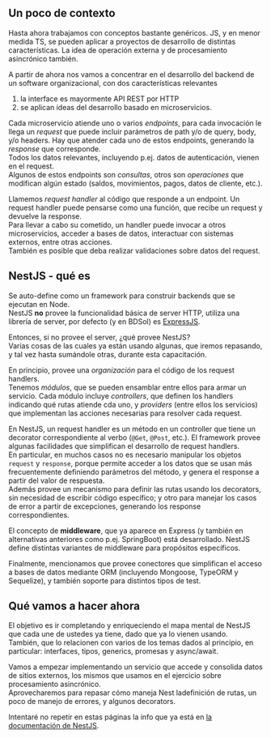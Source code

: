 ## Un poco de contexto
Hasta ahora trabajamos con conceptos bastante genéricos. JS, y en menor medida TS, se pueden aplicar a proyectos de desarrollo de distintas características. La idea de operación externa y de procesamiento asincrónico también.

A partir de ahora nos vamos a concentrar en el desarrollo del backend de un software organizacional, con dos características relevantes
1. la interface es mayormente API REST por HTTP
1. se aplican ideas del desarrollo basado en microservicios.

Cada microservicio atiende uno o varios _endpoints_, para cada invocación le llega un _request_ que puede incluir parámetros de path y/o de query, body, y/o headers. Hay que atender cada uno de estos endpoints, generando la _response_ que corresponde.  
Todos los datos relevantes, incluyendo p.ej. datos de autenticación, vienen en el request.  
Algunos de estos endpoints son _consultas_, otros son _operaciones_  que modifican algún estado (saldos, movimientos, pagos, datos de cliente, etc.).

Llamemos _request handler_ al código que responde a un endpoint. Un request handler puede pensarse como una función, que recibe un request y devuelve la response.  
Para llevar a cabo su cometido, un handler puede invocar a otros microservicios, acceder a bases de datos, interactuar con sistemas externos, entre otras acciones.  
También es posible que deba realizar validaciones sobre datos del request. 


## NestJS - qué es
Se auto-define como un framework para construir backends que se ejecutan en Node.  
NestJS **no** provee la funcionalidad básica de server HTTP, utiliza una librería de server, por defecto (y en BDSol) es [ExpressJS](https://expressjs.com/).

Entonces, si no provee el server, ¿qué provee NestJS?  
Varias cosas de las cuales ya están usando algunas, que iremos repasando, y tal vez hasta sumándole otras, durante esta capacitación.

En principio, provee una _organización_ para el código de los request handlers.  
Tenemos _módulos_, que se pueden ensamblar entre ellos para armar un servicio.
Cada módulo incluye _controllers_, que definen los handlers indicando qué rutas atiende cda uno, y _providers_ (entre ellos los servicios) que implementan las acciones necesarias para resolver cada request.  

En NestJS, un request handler es un método en un controller que tiene un decorator correspondiente al verbo (`@Get`, `@Post`, etc.). 
El framework provee algunas facilidades que simplifican el desarrollo de request handlers.  
En particular, en muchos casos no es necesario manipular los objetos `request` y `response`, porque permite acceder a los datos que se usan más frecuentemente definiendo parámetros del método, y genera el response a partir del valor de respuesta.  
Además provee un mecanismo para definir las rutas usando los decorators, sin necesidad de escribir código específico; y otro para manejar los casos de error a partir de excepciones, generando los response correspondientes.

El concepto de **middleware**, que ya aparece en Express (y también en alternativas anteriores como p.ej. SpringBoot) está desarrollado. 
NestJS define distintas variantes de middleware para propósitos específicos.

Finalmente, mencionamos que provee conectores que simplifican el acceso a bases de datos mediante ORM (incluyendo Mongoose, TypeORM y Sequelize), y también soporte para distintos tipos de test.


## Qué vamos a hacer ahora
El objetivo es ir completando y enriqueciendo el mapa mental de NestJS que cada une de ustedes ya tiene, dado que ya lo vienen usando.  
También, que lo relacionen con varios de los temas dados al principio, en particular: interfaces, tipos, generics, promesas y async/await.

Vamos a empezar implementando un servicio que accede y consolida datos de sitios externos, los mismos que usamos en el ejercicio sobre procesamiento asincrónico.  
Aprovecharemos para repasar cómo maneja Nest ladefinición de rutas, un poco de manejo de errores, y algunos decorators.

Intentaré no repetir en estas páginas la info que ya está en [la documentación de NestJS](https://docs.nestjs.com/).